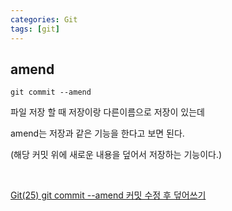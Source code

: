 ```yaml
---
categories: Git
tags: [git]
---
```

    
## amend
`git commit --amend`


파일 저장 할 때 저장이랑 다른이름으로 저장이 있는데 

amend는 저장과 같은 기능을 한다고 보면 된다. 

(해당 커밋 위에 새로운 내용을 덮어서 저장하는 기능이다.)

<br>

[Git(25)  git commit --amend  커밋 수정 후 덮어쓰기](https://devbirdfeet.tistory.com/127)